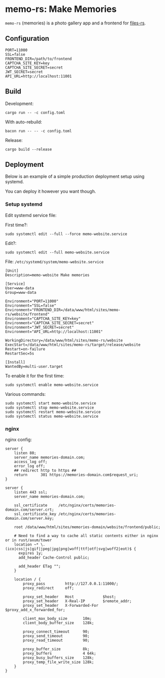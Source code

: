 # memo-rs: Make Memories

`memo-rs` (memories) is a photo gallery app and a frontend for [files-rs](https://github.com/lysender/files-rs).

## Configuration

```
PORT=11000
SSL=false
FRONTEND_DIR=/path/to/frontend
CAPTCHA_SITE_KEY=key
CAPTCHA_SITE_SECRET=secret
JWT_SECRET=secret
API_URL=http://localhost:11001
```

## Build

Development:

```
cargo run -- -c config.toml
```

With auto-rebuild:

```
bacon run -- -- -c config.toml
```

Release:

```
cargo build --release
```

## Deployment

Below is an example of a simple production deployment setup using systemd.

You can deploy it however you want though.

### Setup systemd

Edit systemd service file:

First time?:

```
sudo systemctl edit --full --force memo-website.service
```

Edit?:
```
sudo systemctl edit --full memo-website.service
```

File: `/etc/systemd/system/memo-website.service`

```
[Unit]
Description=memo-website Make memories

[Service]
User=www-data
Group=www-data

Environment="PORT=11000"
Environment="SSL=false"
Environment="FRONTEND_DIR=/data/www/html/sites/memo-rs/website/frontend"
Environment="CAPTCHA_SITE_KEY=key"
Environment="CAPTCHA_SITE_SECRET=secret"
Environment="JWT_SECRET=secret"
Environment="API_URL=http://localhost:11001"

WorkingDirectory=/data/www/html/sites/memo-rs/website
ExecStart=/data/www/html/sites/memo-rs/target/release/website
Restart=on-failure
RestartSec=5s

[Install]
WantedBy=multi-user.target
```

To enable it for the first time:

```
sudo systemctl enable memo-website.service
```

Various commands:

```
sudo systemctl start memo-website.service
sudo systemctl stop memo-website.service
sudo systemctl restart memo-website.service
sudo systemctl status memo-website.service
```

### nginx

nginx config:

```nginx configuration
server {
    listen 80;
    server_name memories-domain.com;
    access_log off;
    error_log off;
    ## redirect http to https ##
    return      301 https://memories-domain.com$request_uri;
}

server {
    listen 443 ssl;
    server_name memories-domain.com;

    ssl_certificate     /etc/nginx/certs/memories-domain.com/server.crt;
    ssl_certificate_key /etc/nginx/certs/memories-domain.com/server.key;

    root /data/www/html/sites/memories-domain/website/frontend/public;

    # Need to find a way to cache all static contents either in nginx or in rust/axum/tower
    location ~* \.(ico|css|js|gif|jpeg|jpg|png|woff|ttf|otf|svg|woff2|eot)$ {
      expires 1y;
      add_header Cache-Control public;

      add_header ETag "";
    }

    location / {
        proxy_pass         http://127.0.0.1:11000/;
        proxy_redirect     off;

        proxy_set_header   Host             $host;
        proxy_set_header   X-Real-IP        $remote_addr;
        proxy_set_header   X-Forwarded-For  $proxy_add_x_forwarded_for;

        client_max_body_size       10m;
        client_body_buffer_size    128k;

        proxy_connect_timeout      90;
        proxy_send_timeout         90;
        proxy_read_timeout         90;

        proxy_buffer_size          8k;
        proxy_buffers              4 64k;
        proxy_busy_buffers_size    128k;
        proxy_temp_file_write_size 128k;
    }
}
```
